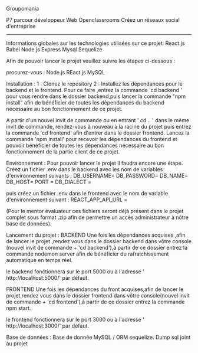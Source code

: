 Groupomania

P7 parcour développeur Web Openclassrooms 
Créez un réseaux social d'entreprise

________________________________________________
Informations globales sur les technologies utilisées sur ce projet:
React.js
Babel
Node.js
Express
Mysql 
Sequelize

Afin de pouvoir lancer le projet veuillez suivre les étapes ci-dessous :

procurez-vous :
Node.js
REact.js
MySQL



Installation :
1 : Clonez le repository
2 : Installez les dépendances pour le backend et le frontend.
Pour ce faire ,entrez la commande 'cd backend ' pour vous rendre dans le dossier backend,puis lancer la commande "npm install" afin de bénéficier de toutes les dépendances du backend
nécessaire au bon fonctionnement de ce projet.

A partir d'un nouvel invit de commande ou en entrant ' cd .. ' dans le même invit de commande,
rendez-vous à nouveau à la racine du projet puis entrez la commande 'cd frontend' afin d'entrer dans le dossier frontend.
Lancez la commande 'npm install' pour recevoir les dépendances du frontend et pouvoir bénéficier de toutes les dépendances nécessaire au bon fonctionnement de la partie client de ce projet.


Environnement :
Pour pouvoir lancer le projet il faudra encore une étape.
Créez un fichier .env dans le backend avec les nom de variables d'environnement suivants :
DB_USERNAME=
DB_PASSWORD=
DB_NAME=
DB_HOST=
PORT =
DB_DIALECT = 

puis créez un fichier .env dans le frontend avec le nom de variable d'environnement suivant :
REACT_APP_API_URL =

(Pour le mentor évaluateur ces fichiers seront déjà présent dans le projet complet sous format .zip afin de permettre un accès administrateur à nôtre base de données).

Lancement du projet : 
BACKEND
Une fois les dépendances acquises ,afin de lancer le projet ,rendez vous dans le dossier backend dans vôtre console (nouvel invit de commande + 'cd backend'),à partir de ce dossier
entrez la commande nodemon server afin de bénéficier du rafraichissement automatique en temps réel.

le backend fonctionnera sur le port 5000 ou à l'adresse ' http://localhost:5000/' par défaut.

FRONTEND
Une fois les dépendances du front acquises,afin de lancer le projet,rendez vous dans le dossier frontend dans vôtre console(nouvel invit de commande + 'cd frontend'),à partir de ce dossier entrez la commande npm start.

le frontend fonctionnera sur le port 3000 ou à l'adresse ' http://localhost:3000/' par défaut.

Base de données : 
Base de donnée MySQL / ORM sequelize.
Dump sql joint au projet









